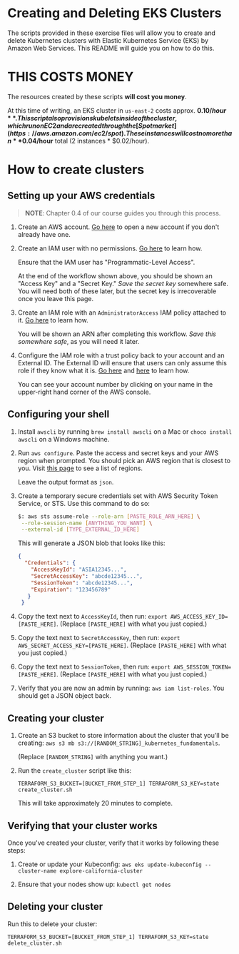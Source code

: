# Creating and Deleting EKS Clusters

The scripts provided in these exercise files will allow you to create and delete Kubernetes
clusters with Elastic Kubernetes Service (EKS) by Amazon Web Services. This README will guide you
on how to do this.

# THIS COSTS MONEY

The resources created by these scripts **will cost you money**.

At this time of writing, an EKS cluster in `us-east-2` costs approx. **$0.10/hour**. This script also
provisions kubelets inside of the cluster, which run on EC2 and are created through the
[Spot market](https://aws.amazon.com/ec2/spot). These instances will cost no more than
**$0.04/hour** total (2 instances * $0.02/hour). 

# How to create clusters

## Setting up your AWS credentials

> **NOTE**: Chapter 0.4 of our course guides you through this process.

1. Create an AWS account. [Go here](https://aws.amazon.com/resources/create-account/)
   to open a new account if you don't already have one.

2. Create an IAM user with no permissions. [Go here](https://docs.aws.amazon.com/IAM/latest/UserGuide/id_users_create.html)
   to learn how.

   Ensure that the IAM user has "Programmatic-Level Access".

   At the end of the workflow shown above, you should be shown an "Access Key" and a
   "Secret Key." _Save the secret key_ somewhere safe. You will need both of these later,
   but the secret key is irrecoverable once you leave this page.

3. Create an IAM role with an `AdministratorAccess` IAM policy attached to it.
   [Go here](https://docs.aws.amazon.com/IAM/latest/UserGuide/id_roles_create_for-user.html#roles-creatingrole-user-console)
   to learn how.

   You will be shown an ARN after completing this workflow. _Save this somewhere safe_,
   as you will need it later.

4. Configure the IAM role with a trust policy back to your account and an External ID. The
   External ID will ensure that users can only assume this role if they know what it is.
   [Go here](https://docs.aws.amazon.com/directoryservice/latest/admin-guide/edit_trust.html)
   and [here](https://docs.aws.amazon.com/IAM/latest/UserGuide/id_roles_create_for-user_externalid.html)
   to learn how.

   You can see your account number by clicking on your name in the upper-right hand corner
   of the AWS console.

## Configuring your shell

1. Install `awscli` by running `brew install awscli` on a Mac or `choco install awscli`
   on a Windows machine.

2. Run `aws configure`. Paste the access and secret keys and your AWS region when prompted.
   You should pick an AWS region that is closest to you. Visit
   [this page](https://aws.amazon.com/about-aws/global-infrastructure/regions_az/)
   to see a list of regions.

   Leave the output format as `json`.

3. Create a temporary secure credentials set with AWS Security Token Service, or STS.
   Use this command to do so:

   ```sh
   $: aws sts assume-role --role-arn [PASTE_ROLE_ARN_HERE] \
    --role-session-name [ANYTHING_YOU_WANT] \
    --external-id [TYPE_EXTERNAL_ID_HERE]
   ```

   This will generate a JSON blob that looks like this:

   ```json
   {
     "Credentials": {
       "AccessKeyId": "ASIA12345...",
       "SecretAccessKey": "abcde12345...",
       "SessionToken": "abcde12345...",
       "Expiration": "123456789"
      }
    }
   ```

4. Copy the text next to `AccessKeyId`, then run: `export AWS_ACCESS_KEY_ID=[PASTE_HERE]`.
   (Replace `[PASTE_HERE]` with what you just copied.)
5. Copy the text next to `SecretAccessKey`, then run: `export AWS_SECRET_ACCESS_KEY=[PASTE_HERE]`.
   (Replace `[PASTE_HERE]` with what you just copied.)
6. Copy the text next to `SessionToken`, then run: `export AWS_SESSION_TOKEN=[PASTE_HERE]`.
   (Replace `[PASTE_HERE]` with what you just copied.)
7. Verify that you are now an admin by running: `aws iam list-roles`. You should get a JSON
   object back.

## Creating your cluster

1. Create an S3 bucket to store information about the cluster that you'll be creating:
   `aws s3 mb s3://[RANDOM_STRING]_kubernetes_fundamentals`.

   (Replace `[RANDOM_STRING]` with anything you want.)

2. Run the `create_cluster` script like this:

   ```
   TERRAFORM_S3_BUCKET=[BUCKET_FROM_STEP_1] TERRAFORM_S3_KEY=state create_cluster.sh
   ```

   This will take approximately 20 minutes to complete.

## Verifying that your cluster works

Once you've created your cluster, verify that it works by following these steps:

1. Create or update your Kubeconfig:
   `aws eks update-kubeconfig --cluster-name explore-california-cluster`

2. Ensure that your nodes show up:
   `kubectl get nodes`

## Deleting your cluster

Run this to delete your cluster:

```
TERRAFORM_S3_BUCKET=[BUCKET_FROM_STEP_1] TERRAFORM_S3_KEY=state delete_cluster.sh
```
